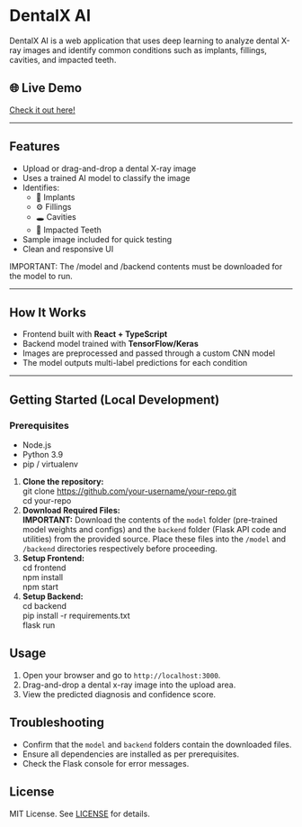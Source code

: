 # DentalX AI

DentalX AI is a web application that uses deep learning to analyze dental X-ray images and identify common conditions such as implants, fillings, cavities, and impacted teeth.

## 🌐 Live Demo
[Check it out here!](https://shirishp16.github.io/DentalX-AI)

---

## Features
- Upload or drag-and-drop a dental X-ray image
- Uses a trained AI model to classify the image
- Identifies:
  - 🦷 Implants
  - ⚙️ Fillings
  - 🕳️ Cavities
  - 🧱 Impacted Teeth
- Sample image included for quick testing
- Clean and responsive UI

IMPORTANT: The /model and /backend contents must be downloaded for the model to run. 


---

## How It Works
- Frontend built with **React + TypeScript**
- Backend model trained with **TensorFlow/Keras**
- Images are preprocessed and passed through a custom CNN model
- The model outputs multi-label predictions for each condition

---

## Getting Started (Local Development)

### Prerequisites
- Node.js
- Python 3.9 
- pip / virtualenv

1. **Clone the repository:**  
   git clone https://github.com/your-username/your-repo.git  
   cd your-repo  
2. **Download Required Files:**  
   **IMPORTANT:** Download the contents of the `model` folder (pre-trained model weights and configs) and the `backend` folder (Flask API code and utilities) from the provided source. Place these files into the `/model` and `/backend` directories respectively before proceeding.  
3. **Setup Frontend:**  
   cd frontend  
   npm install  
   npm start  
4. **Setup Backend:**  
   cd backend  
   pip install -r requirements.txt  
   flask run  

## Usage
1. Open your browser and go to `http://localhost:3000`.  
2. Drag-and-drop a dental x-ray image into the upload area.  
3. View the predicted diagnosis and confidence score.  

## Troubleshooting
- Confirm that the `model` and `backend` folders contain the downloaded files.
- Ensure all dependencies are installed as per prerequisites.  
- Check the Flask console for error messages.

## License
MIT License. See [LICENSE](LICENSE) for details.
